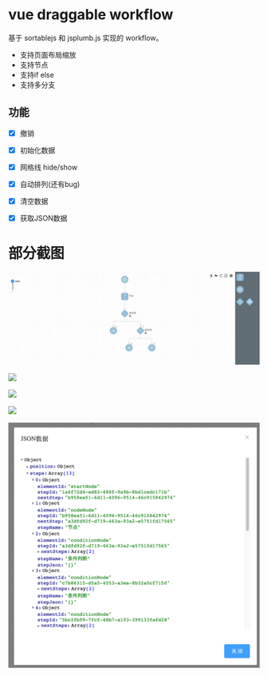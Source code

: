 # vue draggable workflow

基于 sortablejs 和 jsplumb.js 实现的 workflow。

- 支持页面布局缩放
- 支持节点
- 支持if else  
- 支持多分支


## 功能
- [x] 撤销
- [x] 初始化数据
- [x] 网格线 hide/show
- [x] 自动排列(还有bug)
- [x] 清空数据
- [x] 获取JSON数据

 
# 部分截图

<img src="./images/5.png"></img>

<img src="./images/1.png"></img>

<img src="./images/2.png"></img>

<img src="./images/3.png"></img>

<img src="./images/4.png"></img>


